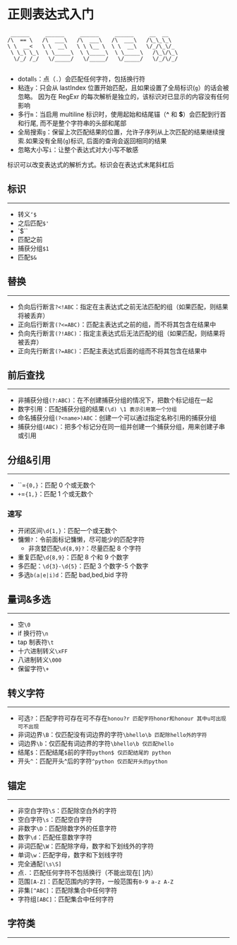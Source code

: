 # 正则表达式入门

```regex
 ______     ______     ______     ______     __  __    
/\  == \   /\  ___\   /\  ___\   /\  ___\   /\_\_\_\   
\ \  __<   \ \  __\   \ \ \__ \  \ \  __\   \/_/\_\/_  
 \ \_\ \_\  \ \_____\  \ \_____\  \ \_____\   /\_\/\_\ 
  \/_/ /_/   \/_____/   \/_____/   \/_____/   \/_/\/_/ 
                                                       
```



- dotall`s`：点（`.`）会匹配任何字符，包括换行符
- 粘连`y`：只会从 lastIndex 位置开始匹配，且如果设置了全局标识(`g`）的话会被忽略。 因为在 RegExr 的每次解析是独立的，该标识对已显示的内容没有任何影响
- 多行`m`：当启用 multiline 标识时，使用起始和结尾锚（**^** 和 **$**）会匹配到行首和行尾, 而不是整个字符串的头部和尾部
- 全局搜索`g`：保留上次匹配结果的位置，允许子序列从上次匹配的结果继续搜索.如果没有全局(`g`)标识, 后面的查询会返回相同的结果
- 忽略大小写`i`：让整个表达式对大小写不敏感

标识可以改变表达式的解析方式。标识会在表达式末尾斜杠后

## 标识

---

- 转义`‘$`
- 之后匹配`$'`
- `$``
- 匹配之前
- 捕获分组`$1`
- 匹配`$&`

## 替换

---

- 负向后行断言`?<!ABC`：指定在主表达式之前无法匹配的组（如果匹配，则结果将被丢弃）
- 正向后行断言`(?<=ABC)`：匹配主表达式之前的组，而不将其包含在结果中
- 负向先行断言`(?!ABC)`：指定主表达式后无法匹配的组（如果匹配，则结果将被丢弃）
- 正向先行断言`(?=ABC)`：匹配主表达式后面的组而不将其包含在结果中

## 前后查找

---

- 非捕获分组`(?:ABC)`：在不创建捕获分组的情况下，把数个标记组在一起
- 数字引用：匹配捕获分组的结果`(\d) \1 表示引用第一个分组`
- 命名捕获分组`(?<name>)ABC`：创建一个可以通过指定名称引用的捕获分组
- 捕获分组`(ABC)`：把多个标记分在同一组并创建一个捕获分组，用来创建子串或引用

## 分组&引用

---

- ``=`{0,}`：匹配 0 个或无数个
- `+`=`{1,}`：匹配 1 个或无数个

### 速写

- 开闭区间`\d{1,}`：匹配一个或无数个
- 慵懒`?`：令前面标记慵懒，尽可能少的匹配字符
    - 非贪婪匹配`\d{8,9}?`：尽量匹配 8 个字符
- 重复匹配`\d{8,9}`：匹配 8 个和 9 个数字
- 多匹配：`\d{3}-\d{5}`：匹配 3 个数字-5 个数字
- 多选`b(a|e|i)d`：匹配 bad,bed,bid 字符

## 量词&多选

---

- 空`\0`
- if 换行符`\n`
- tap 制表符`\t`
- 十六进制转义`\xFF`
- 八进制转义`\000`
- 保留字符`\+`

## 转义字符

---

- 可选`?`：匹配字符可存在可不存在`honou?r 匹配字符honor和honour 其中u可出现可不出现`
- 非词边界`\B`：仅匹配没有词边界的字符`\bhello\b 匹配除hello外的字符`
- 词边界`\b`：仅匹配有词边界的字符`\bhello\b 仅匹配hello`
- 结尾`$`：匹配结尾`$`前的字符`python$ 仅匹配结尾的 python`
- 开头`^`：匹配开头^后的字符`^python 仅匹配开头的python`

## 锚定

---

- 非空白字符`\S`：匹配除空白外的字符
- 空白字符`\s`：匹配空白字符
- 非数字`\D`：匹配除数字外的任意字符
- 数字`\d`：匹配任意数字字符
- 非词匹配`\W`：匹配除字母，数字和下划线外的字符
- 单词`\w`：匹配字母，数字和下划线字符
- 完全通配`[\s\S]`
- 点`.`：匹配任何字符不包括换行（不能出现在[ ]内）
- 范围`[A-Z]`：匹配范围内的字符，一般范围有`0-9 a-z A-Z`
- 非集`[^ABC]`：匹配除集合中任何字符
- 字符组`[ABC]`：匹配集合中任何字符

## 字符类

---
